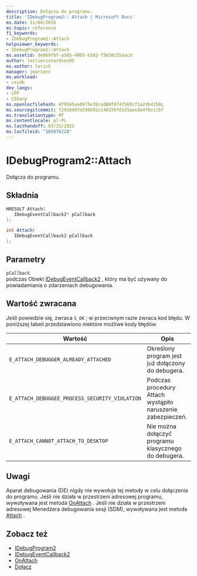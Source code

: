 ```yaml
---
description: Dołącza do programu.
title: 'IDebugProgram2:: Attach | Microsoft Docs'
ms.date: 11/04/2016
ms.topic: reference
f1_keywords:
- IDebugProgram2::Attach
helpviewer_keywords:
- IDebugProgram2::Attach
ms.assetid: de069fbf-a565-4905-b102-f5658c55aacd
author: leslierichardson95
ms.author: lerich
manager: jmartens
ms.workload:
- vssdk
dev_langs:
- CPP
- CSharp
ms.openlocfilehash: 4f9565ea0975e38ced80f0747560cf1a24b4150c
ms.sourcegitcommit: f2916d8fd296b92cc402597d1d1eecda4f6cccbf
ms.translationtype: MT
ms.contentlocale: pl-PL
ms.lasthandoff: 03/25/2021
ms.locfileid: "105076228"
---
```

# <a name="idebugprogram2attach"></a>IDebugProgram2::Attach
Dołącza do programu.

## <a name="syntax"></a>Składnia

```cpp
HRESULT Attach( 
   IDebugEventCallback2* pCallback
);
```

```csharp
int Attach( 
   IDebugEventCallback2 pCallback
);
```

## <a name="parameters"></a>Parametry
`pCallback`\
podczas Obiekt [IDebugEventCallback2](../../../extensibility/debugger/reference/idebugeventcallback2.md) , który ma być używany do powiadamiania o zdarzeniach debugowania.

## <a name="return-value"></a>Wartość zwracana
 Jeśli powiedzie się, zwraca `S_OK` ; w przeciwnym razie zwraca kod błędu. W poniższej tabeli przedstawiono niektóre możliwe kody błędów.

|Wartość|Opis|
|-----------|-----------------|
|`E_ATTACH_DEBUGGER_ALREADY_ATTACHED`|Określony program jest już dołączony do debugera.|
|`E_ATTACH_DEBUGGEE_PROCESS_SECURITY_VIOLATION`|Podczas procedury Attach wystąpiło naruszenie zabezpieczeń.|
|`E_ATTACH_CANNOT_ATTACH_TO_DESKTOP`|Nie można dołączyć programu klasycznego do debugera.|

## <a name="remarks"></a>Uwagi
 Aparat debugowania (DE) nigdy nie wywołuje tej metody w celu dołączenia do programu. Jeśli nie działa w przestrzeni adresowej programu, wywoływana jest metoda [OnAttach](../../../extensibility/debugger/reference/idebugprogramnodeattach2-onattach.md) . Jeśli nie działa w przestrzeni adresowej Menedżera debugowania sesji (SDM), wywoływana jest metoda [Attach](../../../extensibility/debugger/reference/idebugengine2-attach.md) .

## <a name="see-also"></a>Zobacz też
- [IDebugProgram2](../../../extensibility/debugger/reference/idebugprogram2.md)
- [IDebugEventCallback2](../../../extensibility/debugger/reference/idebugeventcallback2.md)
- [OnAttach](../../../extensibility/debugger/reference/idebugprogramnodeattach2-onattach.md)
- [Dołącz](../../../extensibility/debugger/reference/idebugengine2-attach.md)
